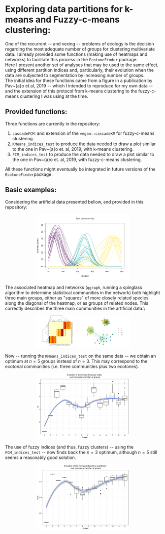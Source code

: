 # Exploring data partitions for k-means and Fuzzy-c-means clustering:
One of the recurrent -- and vexing -- problems of ecology is the decision regarding the most adequate number of groups for clustering multivariate data. I already provided some functions (making use of heatmaps and networks) to facilitate this process in the `EcotoneFinder` package. \
Here I present another set of analyses that may be used to the same effect, using different partition indices and, particularly, their evolution when the data are subjected to segmentation by increasing number of groups. \
The initial idea for these functions came from a figure in a publication by Pav\~{a}o et.al, 2019 -- which I intended to reproduce for my own data -- and the extension of this protocol from k-means clustering to the fuzzy-c-means clustering I was using at the time.

## Provided functions:
Three functions are currently in the repository:
1. `cascadeFCM`: and extension of the `vegan::cascadeKM` for fuzzy-c-means clustering.
2. `KMeans_indices_test` to produce the data needed to draw a plot similar to the one in Pav\~{a}o et. al, 2019, with k-means clustering.
3. `FCM_indices_test` to produce the data needed to draw a plot similar to the one in Pav\~{a}o et. al, 2019, with fuzzy-c-means clustering.

All these functions might eventually be integrated in future versions of the `EcotoneFinder`package.

## Basic examples:
Considering the artificial data presented bellow, and provided in this repository:

<p align="center">
<img src = "./TestCommunities.png" height = 60% width = 60%>
</p>

The associated heatmap and networks (`qgraph`, running a spinglass algorithm to determine statistical communities in the network) both highlight three main groups, either as "squares" of more closely related species along the diagonal of the heatmap, or as groups of related nodes. This correctly describes the three main communities in the artificial data.\

<p align="center">
<img src = "./Heatmap.png" height = 30% width = 30%>
<img src = "./Network.png" height = 30% width = 30%>
</p>

Now -- running the `KMeans_indices_test` on the same data -- we obtain an optimum at $n = 5$ groups instead of $n = 3$. This may correspond to the ecotonal communities (i.e. three communities plus two ecotones).

<p align="center">
<img src = "./SSI.png" height = 60% width = 60%>
</p>

The use of fuzzy indices (and thus, fuzzy clusters) -- using the `FCM_indices_test` -- now finds back the $n = 3$ optimum, although $n = 5$ still seems a reasonably good solution.

<p align="center">
<img src = "./PCN.png" height = 60% width = 60%>
</p>

